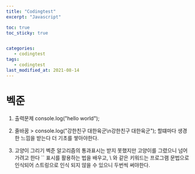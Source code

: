 ```yaml
---
title: "Codingtest"
excerpt: "Javascript"

toc: true
toc_sticky: true


categories:
   - codingtest
tags:
   - codingtest
last_modified_at: 2021-08-14
---
```



#  벡준
   1. 출력문제 
    console.log("hello world");
   
   2. 줄바꿈
    > console.log("강한친구 대한육군\n강한친구 대한육군");
     할떄마다 생경한 느낌을 받는다 더 기초를 쌓아야한다.

   3. 고양이 그리기
     벡준 알고리즘의 통과표시는 받지 못했지만 고양이를 그렸으니 넘어가려고 한다
     `` 표시를 활용하는 법을 배우고, \ 와 같은 키워드는 프로그램 문법으로 인식되어 스트링으로 인식 되지 않을 수 있으니 두번씩 써야한다.   
